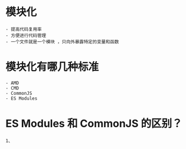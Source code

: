 # 模块化
    - 提高代码复用率 
    - 方便进行代码管理
    - 一个文件就是一个模块 ，只向外暴露特定的变量和函数
# 模块化有哪几种标准
    - AMD
    - CMD
    - CommonJS 
    - ES Modules
# ES Modules 和 CommonJS 的区别？
    1、